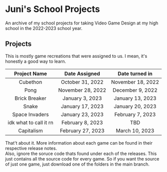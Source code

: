 # Juni's School Projects

An archive of my school projects for taking Video Game Design at my high school in the 2022-2023 school year.

## Projects
This is mostly game recreations that were assigned to us. I mean, it's honestly a good way to learn.

| Project Name | Date Assigned | Date turned in |
|:-:|:-:|:-:|
|Cubethon|October 31, 2022|November 18, 2022|
|Pong|November 28, 2022|December 9, 2022|
|Brick Breaker|January 3, 2023|January 13, 2023|
|Snake|January 17, 2023|January 20, 2023|
|Space Invaders|January 23, 2023|February 7, 2023|
|idk what to call it rn|February 8, 2023| TBD|
|Capitalism|February 27, 2023| March 10, 2023|

That't about it. More information about each game can be found in their respective release notes.\
Also, ignore the soruce code thats found under each of the releases. This just contains all the source code for every game. So if you want the source of just one game, just download one of the folders in the main branch.
